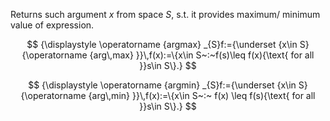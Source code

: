 Returns such argument $x$ from space $S$, s.t. it provides maximum/ minimum value of expression.

$$
{\displaystyle \operatorname {argmax} _{S}f:={\underset {x\in S}{\operatorname {arg\,max} }}\,f(x):=\{x\in S~:~f(s)\leq f(x){\text{ for all }}s\in S\}.}
$$

$$
{\displaystyle \operatorname {argmin} _{S}f:={\underset {x\in S}{\operatorname {arg\,min} }}\,f(x):=\{x\in S~:~ f(x) \leq f(s){\text{ for all }}s\in S\}.}
$$






